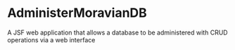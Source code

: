 # AdministerMoravianDB
A JSF web application that allows a database to be administered with CRUD operations via a web interface
